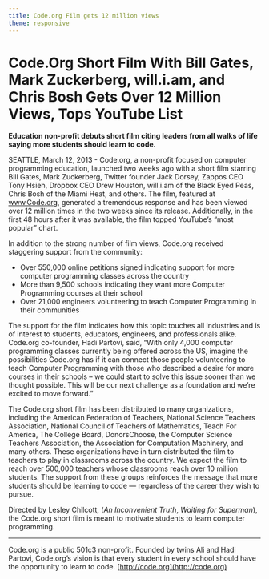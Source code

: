 ```yaml
---
title: Code.org Film gets 12 million views
theme: responsive
---
```




# Code.Org Short Film With Bill Gates, Mark Zuckerberg, will.i.am, and Chris Bosh Gets Over 12 Million Views, Tops YouTube List

**Education non-profit debuts short film citing leaders from all walks of life saying more students should learn to code.**

SEATTLE, March 12, 2013 - Code.org, a non-profit focused on computer programming education, launched two weeks ago with a short film starring Bill Gates, Mark Zuckerberg, Twitter founder Jack Dorsey, Zappos CEO Tony Hsieh, Dropbox CEO Drew Houston, will.i.am of the Black Eyed Peas, Chris Bosh of the Miami Heat, and others. The film, featured at www.Code.org, generated a tremendous response and has been viewed over 12 million times in the two weeks since its release. Additionally, in the first 48 hours after it was available, the film topped YouTube’s “most popular” chart.

In addition to the strong number of film views, Code.org received staggering support from the community:

- Over 550,000 online petitions signed indicating support for more computer programming classes across the country
- More than 9,500 schools indicating they want more Computer Programming courses at their school
- Over 21,000 engineers volunteering to teach Computer Programming in their communities

The support for the film indicates how this topic touches all industries and is of interest to students, educators, engineers, and professionals alike. Code.org co-founder, Hadi Partovi, said, “With only 4,000 computer programming classes currently being offered across the US, imagine the possibilities Code.org has if it can connect those people volunteering to teach Computer Programming with those who described a desire for more courses in their schools – we could start to solve this issue sooner than we thought possible. This will be our next challenge as a foundation and we’re excited to move forward.”

The Code.org short film has been distributed to many organizations, including the American Federation of Teachers, National Science Teachers Association, National Council of Teachers of Mathematics, Teach For America, The College Board, DonorsChoose, the Computer Science Teachers Association, the Association for Computation Machinery, and many others. These organizations have in turn distributed the film to teachers to play in classrooms across the country. We expect the film to reach over 500,000 teachers whose classrooms reach over 10 million students. The support from these groups reinforces the message that more students should be learning to code — regardless of the career they wish to pursue.

Directed by Lesley Chilcott, (*An Inconvenient Truth*, *Waiting for Superman*), the Code.org short film is meant to motivate students to learn computer programming. 

---

Code.org is a public 501c3 non-profit. Founded by twins Ali and Hadi Partovi, Code.org’s vision is that every student in every school should have the opportunity to learn to code. [http://code.org](http://code.org)